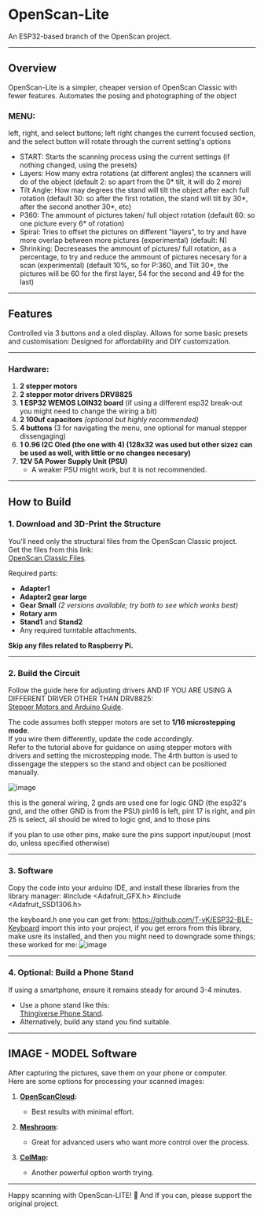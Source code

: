 # OpenScan-Lite
An ESP32-based branch of the OpenScan project.  

---

## Overview  
OpenScan-Lite is a simpler, cheaper version of OpenScan Classic with fewer features. Automates the posing and photographing of the object

### MENU:
left, right, and select buttons; left right changes the current focused section, and the select button will rotate through the current setting's options
  - START: Starts the scanning process using the current settings (if nothing changed, using the presets)
  - Layers: How many extra rotations (at different angles) the scanners will do of the object (default 2: so apart from the 0* tilt, it will do 2 more)
  - Tilt Angle: How may degrees the stand will tilt the object after each full rotation (default 30: so after the first rotation, the stand will tilt by 30*, after the second another 30*, etc)
  - P360: The ammount of pictures taken/ full object rotation (default 60: so one picture every 6* of rotation)
  - Spiral: Tries to offset the pictures on different "layers", to try and have more overlap between more pictures (experimental) (default: N)
  - Shrinking: Decreseases the ammount of pictures/ full rotation, as a percentage, to try and reduce the ammount of pictures necesary for a scan (experimental) (default 10%, so for P:360, and Tilt 30*, the pictures will be 60 for the first layer, 54 for the second and 49 for the last) 

---

## Features 
Controlled via 3 buttons and a oled display. Allows for some basic presets and customisation:
Designed for affordability and DIY customization.

---

### Hardware:  
1. **2 stepper motors**  
2. **2 stepper motor drivers DRV8825**  
3. **1 ESP32 WEMOS LOIN32 board** (if using a different esp32 break-out you might need to change the wiring a bit)  
4. **2 100uf capacitors** *(optional but highly recommended)*
5. **4 buttons** (3 for navigating the menu, one optional for manual stepper dissengaging)
6. **1 0.96 I2C Oled (the one with 4) (128x32 was used but other sizez can be used as well, with little or no changes necesary)**  
7. **12V 5A Power Supply Unit (PSU)**  
   - A weaker PSU might work, but it is not recommended.

---

## How to Build 

### 1. **Download and 3D-Print the Structure**  
You’ll need only the structural files from the OpenScan Classic project.  
Get the files from this link:  
[OpenScan Classic Files](https://github.com/OpenScan-org/OpenScan-Design/tree/main/files/Classic/V1).  

Required parts:  
- **Adapter1**  
- **Adapter2 gear large**  
- **Gear Small** *(2 versions available; try both to see which works best)*  
- **Rotary arm**  
- **Stand1** and **Stand2**  
- Any required turntable attachments.  

**Skip any files related to Raspberry Pi.**

---

### 2. **Build the Circuit**  
Follow the guide here for adjusting drivers AND IF YOU ARE USING A DIFFERENT DRIVER OTHER THAN DRV8825:  
[Stepper Motors and Arduino Guide](https://howtomechatronics.com/tutorials/arduino/stepper-motors-and-arduino-the-ultimate-guide/).  


The code assumes both stepper motors are set to **1/16 microstepping mode**.  
If you wire them differently, update the code accordingly.  
Refer to the tutorial above for guidance on using stepper motors with drivers and setting the microstepping mode.
The 4rth button is used to dissengage the steppers so the stand and object can be positioned manually.

![image](https://github.com/user-attachments/assets/c86b2f25-340e-4a2b-93e3-5f4c3b4e1717)

this is the general wiring, 2 gnds are used one for logic GND (the esp32's gnd, and the other GND is from the PSU)
pin16 is left, pint 17 is right, and pin 25 is select, all should be wired to logic gnd, and to those pins 

if you plan to use other pins, make sure the pins support input/ouput (most do, unless specified otherwise)


---

### 3. **Software**

Copy the code into your arduino IDE, and install these libraries from the library manager: 
#include <Adafruit_GFX.h>
#include <Adafruit_SSD1306.h>

the keyboard.h one you can get from: https://github.com/T-vK/ESP32-BLE-Keyboard
import this into your project, if you get errors from this library, make usre its installed, and then you might need to downgrade some things; these worked for me: 
![image](https://github.com/user-attachments/assets/b7554db4-3ac2-4f6f-9f7d-75cd9dc39868)

---

### 4. **Optional: Build a Phone Stand**  
If using a smartphone, ensure it remains steady for around 3-4 minutes.  
- Use a phone stand like this:  
  [Thingiverse Phone Stand](https://www.thingiverse.com/thing:3363730).  
- Alternatively, build any stand you find suitable.  

---

## IMAGE - MODEL Software

After capturing the pictures, save them on your phone or computer.  
Here are some options for processing your scanned images:  

1. **[OpenScanCloud](https://www.openscancloud.com/):**  
   - Best results with minimal effort.  

2. **[Meshroom](https://alicevision.org/#meshroom):**  
   - Great for advanced users who want more control over the process.  

3. **[ColMap](https://colmap.github.io/):**  
   - Another powerful option worth trying.  
---

Happy scanning with OpenScan-LITE! 🚀
And If you can, please support the original project.
